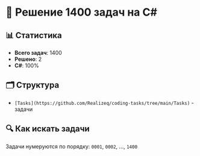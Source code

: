 # 🚀 Решение 1400 задач на C#

## 📊 Статистика
- **Всего задач**: 1400
- **Решено**: 2
- **C#**: 100%

## 🗂️ Структура
- `[Tasks](https://github.com/Realizeq/coding-tasks/tree/main/Tasks)` - задачи

## 🔍 Как искать задачи
Задачи нумеруются по порядку: `0001`, `0002`, ..., `1400`
